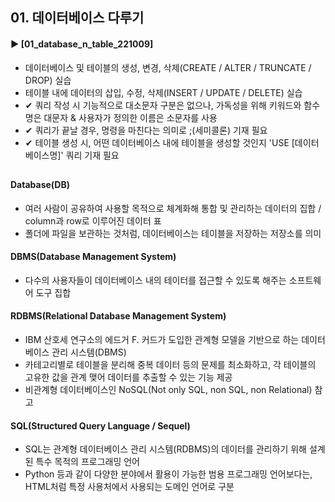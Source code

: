 ####  
## 01. 데이터베이스 다루기  
#### ► [01_database_n_table_221009]  
- 데이터베이스 및 테이블의 생성, 변경, 삭제(CREATE / ALTER / TRUNCATE / DROP) 실습
- 테이블 내에 데이터의 삽입, 수정, 삭제(INSERT / UPDATE / DELETE) 실습 
- ✔︎ 쿼리 작성 시 기능적으로 대소문자 구분은 없으나, 가독성을 위해 키워드와 함수명은 대문자 & 사용자가 정의한 이름은 소문자를 사용
- ✔︎ 쿼리가 끝날 경우, 명령을 마친다는 의미로 ;(세미콜론) 기재 필요  
- ✔︎ 테이블 생성 시, 어떤 데이터베이스 내에 테이블을 생성할 것인지 'USE [데이터베이스명]' 쿼리 기재 필요  
##  
#### Database(DB)  
- 여러 사람이 공유하여 사용할 목적으로 체계화해 통합 및 관리하는 데이터의 집합 / column과 row로 이루어진 데이터 표  
- 폴더에 파일을 보관하는 것처럼, 데이터베이스는 테이블을 저장하는 저장소를 의미
####  
#### DBMS(Database Management System)  
- 다수의 사용자들이 데이터베이스 내의 테이터를 접근할 수 있도록 해주는 소프트웨어 도구 집합  
####  
#### RDBMS(Relational Database Management System)  
- IBM 산호세 연구소의 에드거 F. 커드가 도입한 관계형 모델을 기반으로 하는 데이터베이스 관리 시스템(DBMS)  
- 카테고리별로 테이블을 분리해 중복 데이터 등의 문제를 최소화하고, 각 테이블의 고유한 값을 관계 맺어 데이터를 추출할 수 있는 기능 제공  
- 비관계형 데이터베이스인 NoSQL(Not only SQL, non SQL, non Relational) 참고  
####  
#### SQL(Structured Query Language / Sequel)  
- SQL는 관계형 데이터베이스 관리 시스템(RDBMS)의 데이터를 관리하기 위해 설계된 특수 목적의 프로그래밍 언어  
- Python 등과 같이 다양한 분야에서 활용이 가능한 범용 프로그래밍 언어보다는, HTML처럼 특정 사용처에서 사용되는 도메인 언어로 구분  
####  
